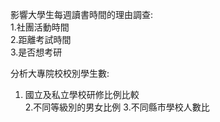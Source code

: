 影響大學生每週讀書時間的理由調查:  
1.社團活動時間  
2.距離考試時間  
3.是否想考研  
  
分析大專院校校別學生數:  
1. 國立及私立學校研修比例比較  
2.不同等級別的男女比例
3.不同縣市學校人數比
